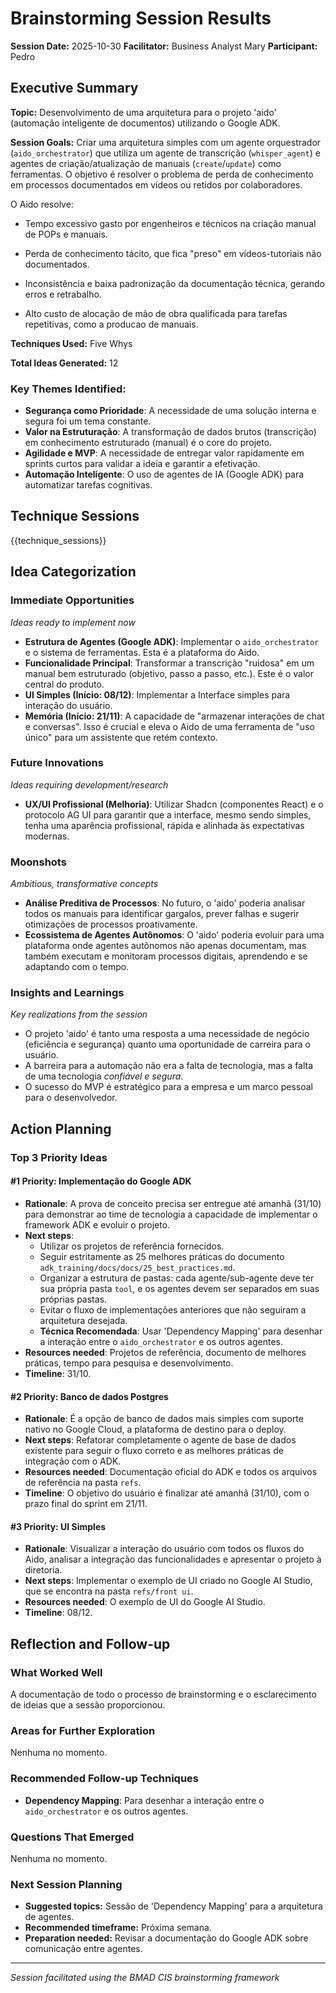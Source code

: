 ﻿# Brainstorming Session Results

**Session Date:** 2025-10-30
**Facilitator:** Business Analyst Mary
**Participant:** Pedro

## Executive Summary

**Topic:** Desenvolvimento de uma arquitetura para o projeto 'aido' (automação inteligente de documentos) utilizando o Google ADK.

**Session Goals:** Criar uma arquitetura simples com um agente orquestrador (`aido_orchestrator`) que utiliza um agente de transcrição (`whisper_agent`) e agentes de criação/atualização de manuais (`create`/`update`) como ferramentas. O objetivo é resolver o problema de perda de conhecimento em processos documentados em vídeos ou retidos por colaboradores.

O Aido resolve:

- Tempo excessivo gasto por engenheiros e técnicos na criação manual de POPs e manuais.

- Perda de conhecimento tácito, que fica "preso" em vídeos-tutoriais não documentados.

- Inconsistência e baixa padronização da documentação técnica, gerando erros e retrabalho.

- Alto custo de alocação de mão de obra qualificada para tarefas repetitivas, como a producao de manuais.

**Techniques Used:** Five Whys

**Total Ideas Generated:** 12

### Key Themes Identified:

- **Segurança como Prioridade**: A necessidade de uma solução interna e segura foi um tema constante.
- **Valor na Estruturação**: A transformação de dados brutos (transcrição) em conhecimento estruturado (manual) é o core do projeto.
- **Agilidade e MVP**: A necessidade de entregar valor rapidamente em sprints curtos para validar a ideia e garantir a efetivação.
- **Automação Inteligente**: O uso de agentes de IA (Google ADK) para automatizar tarefas cognitivas.

## Technique Sessions

{{technique_sessions}}

## Idea Categorization

### Immediate Opportunities

_Ideas ready to implement now_

- **Estrutura de Agentes (Google ADK)**: Implementar o `aido_orchestrator` e o sistema de ferramentas. Esta é a plataforma do Aido.
- **Funcionalidade Principal**: Transformar a transcrição "ruidosa" em um manual bem estruturado (objetivo, passo a passo, etc.). Este é o valor central do produto.
- **UI Simples (Início: 08/12)**: Implementar a Interface simples para interação do usuário.
- **Memória (Início: 21/11)**: A capacidade de "armazenar interações de chat e conversas". Isso é crucial e eleva o Aido de uma ferramenta de "uso único" para um assistente que retém contexto.

### Future Innovations

_Ideas requiring development/research_

- **UX/UI Profissional (Melhoria)**: Utilizar Shadcn (componentes React) e o protocolo AG UI para garantir que a interface, mesmo sendo simples, tenha uma aparência profissional, rápida e alinhada às expectativas modernas.

### Moonshots

_Ambitious, transformative concepts_

- **Análise Preditiva de Processos**: No futuro, o 'aido' poderia analisar todos os manuais para identificar gargalos, prever falhas e sugerir otimizações de processos proativamente.
- **Ecossistema de Agentes Autônomos**: O 'aido' poderia evoluir para uma plataforma onde agentes autônomos não apenas documentam, mas também executam e monitoram processos digitais, aprendendo e se adaptando com o tempo.

### Insights and Learnings

_Key realizations from the session_

- O projeto 'aido' é tanto uma resposta a uma necessidade de negócio (eficiência e segurança) quanto uma oportunidade de carreira para o usuário.
- A barreira para a automação não era a falta de tecnologia, mas a falta de uma tecnologia *confiável e segura*.
- O sucesso do MVP é estratégico para a empresa e um marco pessoal para o desenvolvedor.

## Action Planning

### Top 3 Priority Ideas

#### #1 Priority: Implementação do Google ADK

- **Rationale**: A prova de conceito precisa ser entregue até amanhã (31/10) para demonstrar ao time de tecnologia a capacidade de implementar o framework ADK e evoluir o projeto.
- **Next steps**:
  - Utilizar os projetos de referência fornecidos.
  - Seguir estritamente as 25 melhores práticas do documento `adk_training/docs/docs/25_best_practices.md`.
  - Organizar a estrutura de pastas: cada agente/sub-agente deve ter sua própria pasta `tool`, e os agentes devem ser separados em suas próprias pastas.
  - Evitar o fluxo de implementações anteriores que não seguiram a arquitetura desejada.
  - **Técnica Recomendada**: Usar 'Dependency Mapping' para desenhar a interação entre o `aido_orchestrator` e os outros agentes.
- **Resources needed**: Projetos de referência, documento de melhores práticas, tempo para pesquisa e desenvolvimento.
- **Timeline**: 31/10.

#### #2 Priority: Banco de dados Postgres

- **Rationale**: É a opção de banco de dados mais simples com suporte nativo no Google Cloud, a plataforma de destino para o deploy.
- **Next steps**: Refatorar completamente o agente de base de dados existente para seguir o fluxo correto e as melhores práticas de integração com o ADK.
- **Resources needed**: Documentação oficial do ADK e todos os arquivos de referência na pasta `refs`.
- **Timeline**: O objetivo do usuário é finalizar até amanhã (31/10), com o prazo final do sprint em 21/11.

#### #3 Priority: UI Simples

- **Rationale**: Visualizar a interação do usuário com todos os fluxos do Aido, analisar a integração das funcionalidades e apresentar o projeto à diretoria.
- **Next steps**: Implementar o exemplo de UI criado no Google AI Studio, que se encontra na pasta `refs/front ui`.
- **Resources needed**: O exemplo de UI do Google AI Studio.
- **Timeline**: 08/12.

## Reflection and Follow-up

### What Worked Well

A documentação de todo o processo de brainstorming e o esclarecimento de ideias que a sessão proporcionou.

### Areas for Further Exploration

Nenhuma no momento.

### Recommended Follow-up Techniques

- **Dependency Mapping**: Para desenhar a interação entre o `aido_orchestrator` e os outros agentes.

### Questions That Emerged

Nenhuma no momento.

### Next Session Planning

- **Suggested topics:** Sessão de 'Dependency Mapping' para a arquitetura de agentes.
- **Recommended timeframe:** Próxima semana.
- **Preparation needed:** Revisar a documentação do Google ADK sobre comunicação entre agentes.

---

_Session facilitated using the BMAD CIS brainstorming framework_

